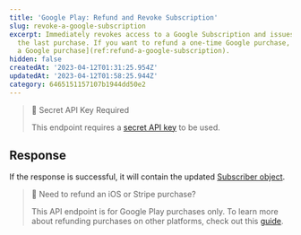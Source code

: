 ```yaml
---
title: 'Google Play: Refund and Revoke Subscription'
slug: revoke-a-google-subscription
excerpt: Immediately revokes access to a Google Subscription and issues a refund for
  the last purchase. If you want to refund a one-time Google purchase, see [refund
  a Google purchase](ref:refund-a-google-subscription).
hidden: false
createdAt: '2023-04-12T01:31:25.954Z'
updatedAt: '2023-04-12T01:58:25.944Z'
category: 6465151157107b1944dd50e2
---
```

> 🚧 Secret API Key Required
> 
> This endpoint requires a [secret API key](doc:authentication) to be used.

## Response

If the response is successful, it will contain the updated [Subscriber object](ref:subscribers#the-subscriber-object).

> 📘 Need to refund an iOS or Stripe purchase?
> 
> This API endpoint is for Google Play purchases only. To learn more about refunding purchases on other platforms, check out this [guide](doc:managing-subscriptions#refunding-purchases).